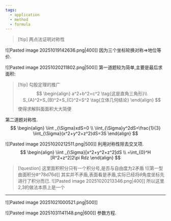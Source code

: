 ```yaml
---
tags:
  - application
  - method
  - formula
---
```

>[!tip] 两点法证明对称性

![[Pasted image 20251019142636.png|400]]
因为三个坐标轮换对称=>地位等价.

![[Pasted image 20251020211802.png|500]]
第一道题较为简单,主要是最后求面积:
>[!tip] 勾股定理的推广
>$$
>\begin{align}
> a^2+b^2=c^2 \tag{这是直角三角形}\\
> S_{A}^2+S_{B}^2+S_{C}^2=S^2 \tag{立体几何结论}
\end{align}
>$$
>使得求解斜面面积大大简便

第二道题对称性.
$$
\begin{align}
\iint _{\Sigma}xdS=0 \\
\iint_{\Sigma}y^2dS=\frac{1}{3} \iint_{\Sigma}(x^2+y^2+z^2)dS=3S
\end{align}
$$


![[Pasted image 20251020212511.png|500]]
利用对称性除去交叉项.
$$
\begin{align}
\iint _{\Sigma}[x^2+y^2+z^2]dS \\
=\int_{0}^H [R^2+z^2]2\pi Rdz
\end{align}
$$
>[!question] 这里面积积分只有一个积分号,是否与自由度为2矛盾
>![[第一型曲面积分#^78d76d]]
>其实并不矛盾,表面看是矛盾,实际已经将$\theta$角度坐标先进行了积分而已.
>![[Pasted image 20251020213346.png|400]]
>所以这里2,3的做法本质上是一个

---
![[Pasted image 20251021000521.png|500]]



![[Pasted image 20251031141148.png|600]]
参数方程.

